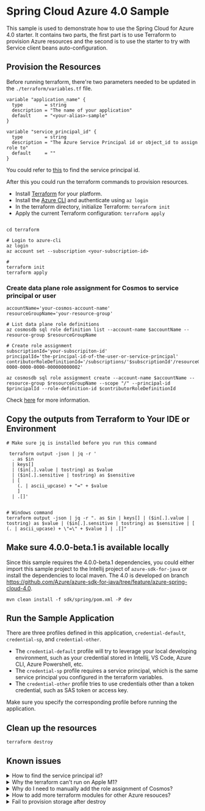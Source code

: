 # Spring Cloud Azure 4.0 Sample
This sample is used to demonstrate how to use the Spring Cloud for Azure 4.0 starter. It contains two parts, the first part is to use Terraform to provision Azure resources and the second is to use the starter to try with Service client beans auto-configuration.

## Provision the Resources
Before running terraform, there're two parameters needed to be updated in the `./terraform/variables.tf` file. 

```hcl
variable "application_name" {
  type        = string
  description = "The name of your application"
  default     = "<your-alias>-sample"
}

variable "service_principal_id" {
  type        = string
  description = "The Azure Service Principal id or object_id to assign role to"
  default     = ""
}
```
You could refer to [this](#known-issues) to find the service principal id.

After this you could run the terraform commands to provision resources.

- Install [Terraform](https://www.terraform.io/) for your platform.
- Install the [Azure CLI](https://aka.ms/nubesgen-install-az-cli) and authenticate using `az login`
- In the terraform directory, initialize Terraform: `terraform init`
- Apply the current Terraform configuration: `terraform apply`

```shell

cd terraform

# Login to azure-cli
az login
az account set --subscription <your-subscription-id>

# 
terraform init
terraform apply
```

### Create data plane role assignment for Cosmos to service principal or user
```shell
accountName='your-cosmos-account-name'
resourceGroupName='your-resource-group'

# List data plane role definitions
az cosmosdb sql role definition list --account-name $accountName --resource-group $resourceGroupName

# Create role assignment
subscriptionId='your-subscripiton-id'
principalId='the-principal-id-of-the-user-or-service-principal'
contributorRoleDefinitionId='/subscriptions/'$subscriptionId'/resourceGroups/'$resourceGroupName'/providers/Microsoft.DocumentDB/databaseAccounts/'$accountName'/sqlRoleDefinitions/00000000-0000-0000-0000-000000000002'

az cosmosdb sql role assignment create --account-name $accountName --resource-group $resourceGroupName --scope "/" --principal-id $principalId --role-definition-id $contributorRoleDefinitionId
```
Check [here](#known-issues) for more information.


## Copy the outputs from Terraform to Your IDE or Environment
```shell
# Make sure jq is installed before you run this command

 terraform output -json | jq -r '
  . as $in
  | keys[]
  | ($in[.].value | tostring) as $value
  | ($in[.].sensitive | tostring) as $sensitive
  | [
    (. | ascii_upcase) + "=" + $value
    ]
  | .[]'  
  
```

```shell
# Windows command
terraform output -json | jq -r ". as $in | keys[] | ($in[.].value | tostring) as $value | ($in[.].sensitive | tostring) as $sensitive | [ (. | ascii_upcase) + \"=\" + $value ] | .[]"
```

## Make sure 4.0.0-beta.1 is available locally
Since this sample requires the 4.0.0-beta.1 dependencies, you could either import this sample project to the Intellij project of `azure-sdk-for-java` or install the dependencies to local maven.
The 4.0 is developed on branch https://github.com/Azure/azure-sdk-for-java/tree/feature/azure-spring-cloud-4.0. 

```shell
mvn clean install -f sdk/spring/pom.xml -P dev
```


## Run the Sample Application

There are three profiles defined in this application, `credential-default`, `credential-sp`, and `credential-other`.

- The `credential-default` profile will try to leverage your local developing environment, such as your credential stored in Intellij, VS Code, Azure CLI, Azure Powershell, etc.
- The `credential-sp` profile requires a service principal, which is the same service principal you configured in the terraform variables.
- The `credential-other` profile tries to use credentials other than a token credential, such as SAS token or access key.

Make sure you specify the corresponding profile before running the application.

## Clean up the resources

```shell
terraform destroy
```

## Known issues

<details>
  <summary>How to find the service principal id?</summary>
  
  The service principal id is the `Object Id` you could find from the portal by:
  
  `Azure Active Directory` --> `Enterprise applications` --> `App applications`, and then search your service principal created before. 
  
  ![aad enterprise application](./images/aad_enterprise_applications.jpg)
  
  ![aad_application_object_id](./images/aad_object_id.jpg)
</details>

<details>
  <summary>Why the terraform can't run on Apple M1?</summary>  
  
  `terraform-provider-azurecaf` doesn't have a darwin_arm64 package now. https://github.com/aztfmod/terraform-provider-azurecaf/issues/95
</details>  


<details>
  <summary>Why do I need to manually add the role assignment of Cosmos?</summary>  
  
  If you're accsing the Cosmos DB using a service principal or your signed-in user credential, you need to assign data plane role assignment to either your service pricipal or the user. 
  https://github.com/MicrosoftDocs/azure-docs/blob/master/articles/cosmos-db/how-to-setup-rbac.md#concepts. 
  
  However to configure such data plane role assignment is not supported [via Azure Portal](https://github.com/MicrosoftDocs/azure-docs/blob/master/articles/cosmos-db/how-to-setup-rbac.md#is-it-possible-to-manage-role-definitions-and-role-assignments-from-the-azure-portal) or [using terraform](https://github.com/hashicorp/terraform-provider-azurerm/issues/10817). So now we need to create such role assignments via CLI, Powershell, or ARM template.
</details> 

<details>
  <summary>How to add more terraform modules for other Azure resouces?</summary>  
  
  With knowledge of these two components [terraform-provider-azurecaf](https://github.com/aztfmod/terraform-provider-azurecaf) and [terraform-provider-azurerm](https://github.com/hashicorp/terraform-provider-azurerm) will help you easily write your own terraform scripts. The `terraform-provider-azurecaf` is used to create names for Azure resouces, and the `terraform-provider-azurerm` is used to define the actual resouces. 

- Refer to this [reference](https://registry.terraform.io/providers/hashicorp/azurerm/latest/docs) to learn the supported arguments and output of each resource type.
- Use Visual Studio Code and install the [Terraform](https://marketplace.visualstudio.com/items?itemName=HashiCorp.terraform) and [Azure Terraform](https://marketplace.visualstudio.com/items?itemName=ms-azuretools.vscode-azureterraform) extensions.
- Refer to https://github.com/aztfmod/terraform-provider-azurecaf to see [supported resources](https://github.com/aztfmod/terraform-provider-azurecaf#resource-status).
- Refer to https://github.com/hashicorp/terraform-provider-azurerm to see whether is a feature supported.
</details> 


<details>
  <summary>Fail to provision storage after destroy</summary>  
  
  https://github.com/hashicorp/terraform-provider-azurerm/issues/7880
  
  If you run `terraform apply` immediately after `terraform destroy`, it will complain the storage container can't be found. Just wait a couple minutes to run `terraform apply` will solve this problem.
</details> 





